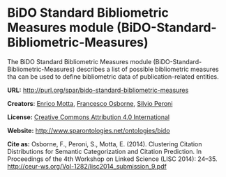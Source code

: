 # BiDO Standard Bibliometric Measures module (BiDO-Standard-Bibliometric-Measures)

The BiDO Standard Bibliometric Measures module (BiDO-Standard-Bibliometric-Measures) describes a list of possible bibliometric measures tha can be used to define bibliometric data of publication-related entities.

**URL:** http://purl.org/spar/bido-standard-bibliometric-measures

**Creators**: [Enrico Motta](https://orcid.org/0000-0003-0015-1952), [Francesco Osborne](https://orcid.org/0000-0001-6557-3131), [Silvio Peroni](http://orcid.org/0000-0003-0530-4305)

**License:** [Creative Commons Attribution 4.0 International](https://creativecommons.org/licenses/by/4.0/legalcode)

**Website:** http://www.sparontologies.net/ontologies/bido

**Cite as:** Osborne, F., Peroni, S., Motta, E. (2014). Clustering Citation Distributions for Semantic Categorization and Citation Prediction. In Proceedings of the 4th Workshop on Linked Science (LISC 2014): 24–35. http://ceur-ws.org/Vol-1282/lisc2014_submission_9.pdf